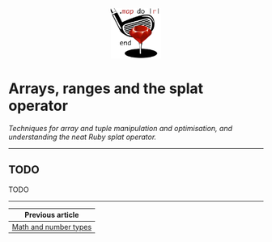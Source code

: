 <p align="center"><img width="100" src="../assets/golf.png"></p>

# Arrays, ranges and the splat operator

*Techniques for array and tuple manipulation and optimisation, and understanding the neat Ruby splat operator.*

------

## TODO

TODO

------

|             Previous article             |
| :--------------------------------------: |
| [Math and number types](../articles/5.md) |

